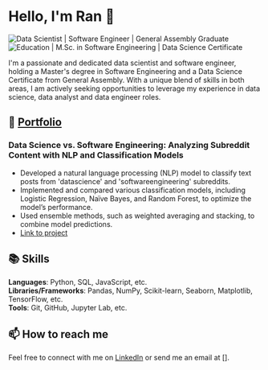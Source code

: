 # Hello, I'm Ran 👋

![Data Scientist | Software Engineer | General Assembly Graduate](https://img.shields.io/badge/Data%20Scientist-Software%20Engineer-blue)
![Education | M.Sc. in Software Engineering | Data Science Certificate](https://img.shields.io/badge/Education-M.Sc.%20in%20Software%20Engineering%20|%20Data%20Science%20Certificate-blueviolet)

I'm a passionate and dedicated data scientist and software engineer, holding a Master's degree in Software Engineering and a Data Science Certificate from General Assembly. With a unique blend of skills in both areas, I am actively seeking opportunities to leverage my experience in data science, data analyst and data engineer roles.

## 🌱 [Portfolio]()

### Data Science vs. Software Engineering: Analyzing Subreddit Content with NLP and Classification Models
- Developed a natural language processing (NLP) model to classify text posts from 'datascience' and 'softwareengineering' subreddits.
- Implemented and compared various classification models, including Logistic Regression, Naïve Bayes, and Random Forest, to optimize the model’s performance.
- Used ensemble methods, such as weighted averaging and stacking, to combine model predictions.
- [Link to project](#)

<!-- Add more projects as needed -->

## 📚 Skills

**Languages**: Python, SQL, JavaScript, etc.  
**Libraries/Frameworks**: Pandas, NumPy, Scikit-learn, Seaborn, Matplotlib, TensorFlow, etc.  
**Tools**: Git, GitHub, Jupyter Lab, etc.

## 📫 How to reach me

Feel free to connect with me on [LinkedIn](https://github.com/blueran21) or send me an email at [].



<!--
**blueran21/blueran21** is a ✨ _special_ ✨ repository because its `README.md` (this file) appears on your GitHub profile.

Here are some ideas to get you started:

- 🔭 I’m currently working on ...
- 🌱 I’m currently learning ...
- 👯 I’m looking to collaborate on ...
- 🤔 I’m looking for help with ...
- 💬 Ask me about ...
- 📫 How to reach me: ...
- 😄 Pronouns: ...
- ⚡ Fun fact: ...
-->
